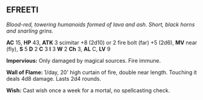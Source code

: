 ## EFREETI

_Blood-red, towering humanoids formed of lava and ash. Short, black horns and snarling grins._

**AC** 15, **HP** 43, **ATK** 3 scimitar +8 (2d10) or 2 fire bolt (far) +5 (2d6), **MV** near (fly), **S** 5 **D** 2 **C** 3 **I** 3 **W** 2 **Ch** 3, **AL** C, **LV** 9

**Impervious:** Only damaged by magical sources. Fire immune.

**Wall of Flame:** 1/day, 20' high curtain of fire, double near length. Touching it deals 4d8 damage. Lasts 2d4 rounds.

**Wish:** Cast wish once a week for a mortal, no spellcasting check.

